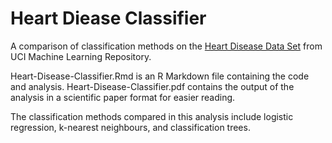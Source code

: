 # Heart Diease Classifier
A comparison of classification methods on the [Heart Disease Data Set](https://archive.ics.uci.edu/ml/datasets/Heart+Disease) from UCI Machine Learning Repository.

Heart-Disease-Classifier.Rmd is an R Markdown file containing the code and analysis. Heart-Disease-Classifier.pdf contains the output of the analysis in a scientific paper format for easier reading.

The classification methods compared in this analysis include logistic regression, k-nearest neighbours, and classification trees. 